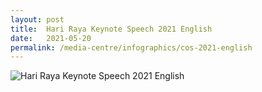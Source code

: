 ```yaml
---
layout: post
title:  Hari Raya Keynote Speech 2021 English
date:   2021-05-20
permalink: /media-centre/infographics/cos-2021-english
---
```


![Hari Raya Keynote Speech 2021 English](/images/Infographics-for-COS-2021-ENG-FA.jpg)
